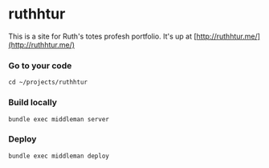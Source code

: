 # ruthhtur

This is a site for Ruth's totes profesh portfolio. It's up at [http://ruthhtur.me/](http://ruthhtur.me/)

### Go to your code

`cd ~/projects/ruthhtur`

### Build locally

`bundle exec middleman server`

### Deploy 

`bundle exec middleman deploy`


